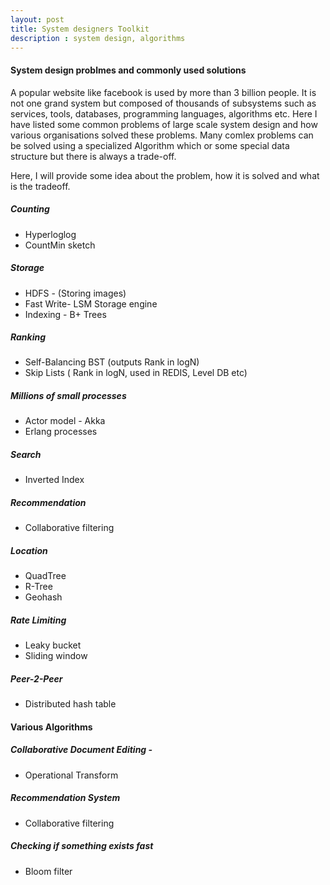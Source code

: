 ```yaml
---
layout: post
title: System designers Toolkit
description : system design, algorithms
---
```


#### System design problmes and commonly used solutions
A popular website like facebook is used by more than 3 billion people. It is not one grand system but composed of thousands of subsystems such as services, tools, databases,  programming languages, algorithms etc. Here I have listed some common problems of large scale system design and how various organisations solved these problems. Many comlex problems can be solved using a specialized Algorithm which or some special data structure but there is always a trade-off. 

Here, I will provide some idea about the problem, how it is solved and what is the tradeoff. 

##### Counting 
 * Hyperloglog
 * CountMin sketch
 
##### Storage
 * HDFS - (Storing images)
 * Fast Write- LSM Storage engine
 * Indexing - B+ Trees
 
##### Ranking
 * Self-Balancing BST (outputs Rank in logN)
 * Skip Lists ( Rank in logN, used in REDIS, Level DB etc)

##### Millions of small processes
 * Actor model - Akka 
 * Erlang processes

##### Search 
 * Inverted Index
 
##### Recommendation
 * Collaborative filtering
 
##### Location
 * QuadTree
 * R-Tree
 * Geohash

##### Rate Limiting
 * Leaky bucket
 * Sliding window

##### Peer-2-Peer 
 * Distributed hash table
 
 

#### Various Algorithms

##### Collaborative Document Editing -
  * Operational Transform
  
##### Recommendation System 
  * Collaborative filtering

##### Checking if something exists fast
 * Bloom filter





